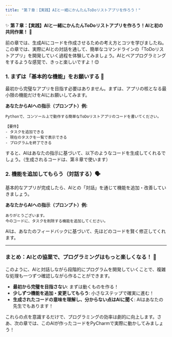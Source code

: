 ```yaml
---
title: "第７章：【実践】AIと一緒にかんたんToDoリストアプリを作ろう！"
---
```


✨ **第７章：【実践】AIと一緒にかんたんToDoリストアプリを作ろう！AIと初の共同作業！** 🚀

前の章では、生成AIにコードを作成させるための考え方とコツを学びましたね。この章では、実際にAIとの対話を通して、簡単なコマンドラインの「ToDoリストアプリ」を開発していく過程を体験してみましょう。AIとペアプログラミングをするような感覚で、きっと楽しいですよ！😊

### 1. まずは「基本的な機能」をお願いする 👶

最初から完璧なアプリを目指す必要はありません。まずは、アプリの核となる最小限の機能だけをAIにお願いしてみます。

**あなたからAIへの指示（プロンプト）例:**

```
Pythonで、コンソール上で動作する簡単なToDoリストアプリのコードを書いてください。

【要件】
- タスクを追加できる
- 現在のタスクを一覧で表示できる
- プログラムを終了できる
```

すると、AIはあなたの指示に基づいて、以下のようなコードを生成してくれるでしょう。（生成されるコードは、第８章で使います）

### 2. 機能を追加してもらう（対話する）🗣️

基本的なアプリが完成したら、AIとの「対話」を通じて機能を追加・改善していきましょう。

**あなたからAIへの指示（プロンプト）例:**

```
ありがとうございます。
今のコードに、タスクを削除する機能を追加してください。
```

AIは、あなたのフィードバックに基づいて、先ほどのコードを賢く修正してくれます。

---

### まとめ：AIとの協業で、プログラミングはもっと楽しくなる！ 🎉

このように、AIと対話しながら段階的にプログラムを開発していくことで、複雑な処理も一つずつ確認しながら作ることができます。

*   **最初から完璧を目指さない**: まずは動くものを作る！
*   **少しずつ機能を追加・変更してもらう**: 小さなステップで確実に進む！
*   **生成されたコードの意味を理解し、分からない点はAIに聞く**: AIはあなたの先生でもあります！

これらの点を意識するだけで、プログラミングの効率は劇的に向上します。さあ、次の章では、このAIが作ったコードをPyCharmで実際に動かしてみましょう！